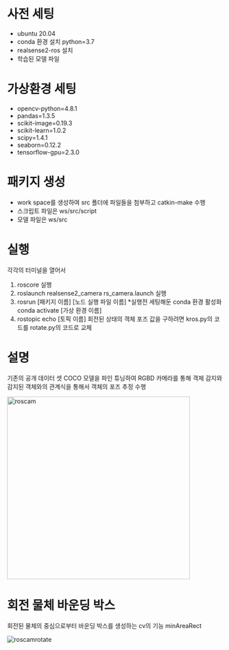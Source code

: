 # 사전 세팅
- ubuntu 20.04
- conda 환경 설치 python=3.7
- realsense2-ros 설치
- 학습된 모델 파일


# 가상환경 세팅
- opencv-python=4.8.1
- pandas=1.3.5
- scikit-image=0.19.3
- scikit-learn=1.0.2
- scipy=1.4.1
- seaborn=0.12.2
- tensorflow-gpu=2.3.0


# 패키지 생성
- work space를 생성하여 src 폴더에 파일들을 첨부하고 catkin-make 수행
- 스크립트 파일은 ws/src/script
- 모델 파일은 ws/src


# 실행
각각의 터미널을 열어서
1. roscore 실행
2. roslaunch realsense2_camera rs_camera.launch 실행
3. rosrun [패키지 이름] [노드 실행 파일 이름] *실행전 세팅해둔 conda 환경 활성화 conda activate [가상 환경 이름]
4. rostopic echo [토픽 이름]
회전된 상태의 객체 포즈 값을 구하려면 kros.py의 코드를 rotate.py의 코드로 교체


# 설명
기존의 공개 데이터 셋 COCO 모델을 파인 튜닝하여 RGBD 카메라를 통해 객체 감지와 감지된 객체와의 관계식을 통해서 객체의 포즈 추정 수행

<img width="426" alt="roscam" src="https://github.com/Kangdongwonki/object-detection-pose-estimation/assets/94422945/a9cece4b-7d25-4ade-9530-2c1992cfd3e7">


# 회전 물체 바운딩 박스
회전된 물체의 중심으로부터 바운딩 박스를 생성하는 cv의 기능 minAreaRect

![roscamrotate](https://github.com/Kangdongwonki/object-detection-pose-estimation/assets/94422945/204ba266-0586-4374-ba25-6013179ae6aa)
